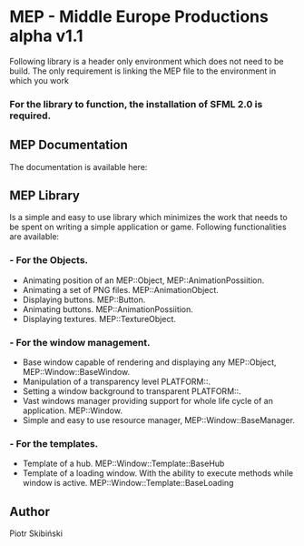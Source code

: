 # MEP -  Middle Europe Productions alpha v1.1

Following library is a header only environment which does not need to be build.
The only requirement is linking the MEP file to the environment in which you work
### For the library to function, the installation of SFML 2.0 is required.

## MEP Documentation
The documentation is available here: 

## MEP Library

Is a simple and easy to use library which minimizes the work that needs to be spent on writing a simple application or game. 
Following functionalities are available:

### - For the Objects.
 
- Animating position of an MEP::Object, MEP::AnimationPossiition.
- Animating a set of PNG files. MEP::AnimationObject.
- Displaying buttons. MEP::Button.
- Animating buttons. MEP::AnimationPossiition.
- Displaying textures. MEP::TextureObject.

### - For the window management.

- Base window capable of rendering and displaying any MEP::Object,  MEP::Window::BaseWindow.
- Manipulation of a transparency level PLATFORM::.
- Setting a window background to transparent PLATFORM::.
- Vast windows manager providing support for whole life cycle of an application. MEP::Window.
- Simple and easy to use resource manager, MEP::Window::BaseManager.

### - For the templates.
- Template of a hub. MEP::Window::Template::BaseHub
- Template of a loading window. With the ability to execute methods while window is active. MEP::Window::Template::BaseLoading
  
## Author

Piotr Skibiński

